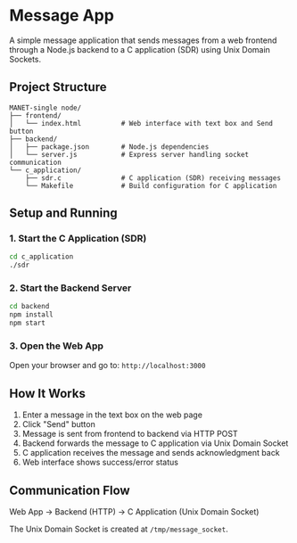 # Message App

A simple message application that sends messages from a web frontend through a Node.js backend to a C application (SDR) using Unix Domain Sockets.

## Project Structure

```
MANET-single node/
├── frontend/
│   └── index.html          # Web interface with text box and Send button
├── backend/
│   ├── package.json        # Node.js dependencies
│   └── server.js           # Express server handling socket communication
└── c_application/
    ├── sdr.c               # C application (SDR) receiving messages
    └── Makefile            # Build configuration for C application
```

## Setup and Running

### 1. Start the C Application (SDR)
```bash
cd c_application
./sdr
```

### 2. Start the Backend Server
```bash
cd backend
npm install
npm start
```

### 3. Open the Web App
Open your browser and go to: `http://localhost:3000`

## How It Works

1. Enter a message in the text box on the web page
2. Click "Send" button
3. Message is sent from frontend to backend via HTTP POST
4. Backend forwards the message to C application via Unix Domain Socket
5. C application receives the message and sends acknowledgment back
6. Web interface shows success/error status

## Communication Flow

Web App → Backend (HTTP) → C Application (Unix Domain Socket)

The Unix Domain Socket is created at `/tmp/message_socket`.
